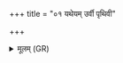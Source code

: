 +++
title = "०१ यथेयम् उर्वी पृथिवी"

+++
<details><summary>मूलम् (GR)</summary>

यथेयम् उर्वी पृथिवी  
वृद्धैव गर्भम् आदधे ।  
एवा दधामि ते गर्भं  
तस्मै त्वाम् अवसे हुवे ॥
</details>